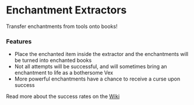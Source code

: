 # Enchantment Extractors<!--$headerTitle--><!--$pmc:delete-->

Transfer enchantments from tools onto books!<!--$pmc:headerSize-->

### Features
- Place the enchanted item inside the extractor and the enchantments will be turned into enchanted books
- Not all attempts will be successful, and will sometimes bring an enchantment to life as a bothersome Vex
- More powerful enchantments have a chance to receive a curse upon success

Read more about the success rates on the [Wiki](https://wiki.gm4.co/Enchantment_Extractors)
